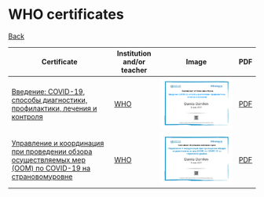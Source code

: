 # WHO certificates

[Back](../README.md)

|Certificate|Institution and/or teacher|Image|PDF|
|---|---|---|---|
|[Введение: COVID-19, способы диагностики, профилактики, лечения и контроля](https://openwho.org/courses/introduction-to-COVID-19-RU/resume)|[WHO](openwho.org)|![Image](https://raw.githubusercontent.com/Doumor/Doumor/main/Edu/WHO/Images/introduction-to-COVID-19-RU_RecordOfAchievement.webp)|[PDF](https://github.com/Doumor/Doumor/blob/main/Edu/WHO/PDF/introduction-to-COVID-19-RU_RecordOfAchievement.pdf?raw=true)|
|[Управление и координация при проведении обзора осуществляемых мер (ООМ) по COVID-19 на страновомуровне](https://openwho.org/courses/covid-19-intra-action-review-ru/resume)|[WHO](openwho.org)|![Image](https://raw.githubusercontent.com/Doumor/Doumor/main/Edu/WHO/Images/covid-19-intra-action-review-ru_RecordOfAchievement.webp)|[PDF](https://github.com/Doumor/Doumor/blob/main/Edu/WHO/PDF/covid-19-intra-action-review-ru_RecordOfAchievement.pdf?raw=true)|

<!---
|[]()|[]()<br><br>|![]()|[PDF]()|
-->
